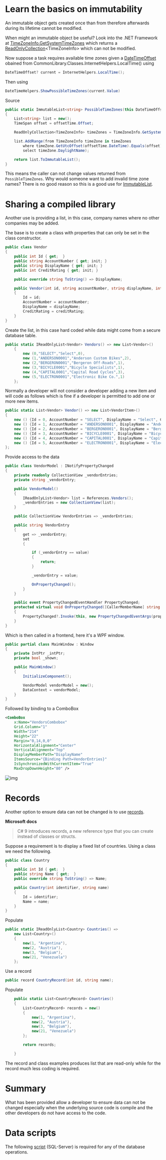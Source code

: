 # Learn the basics on immutability

An immutable object gets created once than from therefore afterwards during its lifetime cannot be modified.

When might an immutable object be useful? Look into the .NET Framework at
[TimeZoneInfo.GetSystemTimeZones](https://docs.microsoft.com/en-us/dotnet/api/system.timezoneinfo.getsystemtimezones?view=net-6.0) which 
returns a 
[ReadOnlyCollection](https://docs.microsoft.com/en-us/dotnet/api/system.collections.objectmodel.readonlycollection-1?view=net-6.0)&lt;TimeZoneInfo> which can not be modified.

Now suppose a task requires available time zones given a [DateTimeOffset](https://docs.microsoft.com/en-us/dotnet/api/system.datetimeoffset?view=net-6.0) obained from CommonLibrary.Classes.InternetHelpers.LocalTime() using

```csharp
DateTimeOffset? current = InternetHelpers.LocalTime();
```
Then using

```csharp
DateTimeHelpers.ShowPossibleTimeZones(current.Value)
```

Source

```csharp
public static ImmutableList<string> PossibleTimeZones(this DateTimeOffset offsetTime)
{
    List<string> list = new();
    TimeSpan offset = offsetTime.Offset;

    ReadOnlyCollection<TimeZoneInfo> timeZones = TimeZoneInfo.GetSystemTimeZones();

    list.AddRange(from TimeZoneInfo timeZone in timeZones
        where timeZone.GetUtcOffset(offsetTime.DateTime).Equals(offset)
        select timeZone.DaylightName);

    return list.ToImmutableList();
}
```

This means the caller can not change values returned from `PossibleTimeZones`. Why would someone want to add invalid time zone names? There is no good reason so this is a good use for [ImmutableList](https://docs.microsoft.com/en-us/dotnet/api/system.collections.immutable.immutablelist-1?view=net-6.0).


# Sharing a compiled library

Another use is providing a list, in this case, company names where no other companies may be added.

The base is to create a class with properties that can only be set in the class constructor.

```csharp
public class Vendor
{
    public int Id { get;  }
    public string AccountNumber { get; init; }
    public string DisplayName { get; init; }
    public int CreditRating { get; init; }

    public override string ToString() => DisplayName;

    public Vendor(int id, string accountNumber, string displayName, int creditRating)
    {
        Id = id;
        AccountNumber = accountNumber;
        DisplayName = displayName;
        CreditRating = creditRating;
    }
}
```

Create the list, in this case hard coded while data might come from a secure database table.

```csharp
public static IReadOnlyList<Vendor> Vendors() => new List<Vendor>()
    {
        new (0,"SELECT","Select",0),
        new (1,"ANDERSON0001","Anderson Custom Bikes",2),
        new (2,"BERGERON0001","Bergeron Off-Roads",1),
        new (3,"BICYCLE0001","Bicycle Specialists",1),
        new (4,"CAPITAL0001","Capital Road Cycles",3),
        new (5,"ELECTRON0001","Electronic Bike Co.",1)
    };
```
Normally a developer will not consider a developer adding a new item and will code as follows which is fine if a developer is permitted to add one or more new items.

```csharp
public static List<Vendor> Vendor() => new List<VendorItem>()
{
    new () {Id = 0, AccountNumber = "SELECT", DisplayName = "Select", CreditRating = 1},
    new () {Id = 1, AccountNumber = "ANDERSON0001", DisplayName = "Anderson Custom Bikes", CreditRating = 2},
    new () {Id = 2, AccountNumber = "BERGERON0001", DisplayName = "Bergeron Off-Roads", CreditRating = 1},
    new () {Id = 3, AccountNumber = "BICYCLE0001", DisplayName = "Bicycle Specialists", CreditRating = 2},
    new () {Id = 4, AccountNumber = "CAPITAL0001", DisplayName = "Capital Road Cycles", CreditRating = 3},
    new () {Id = 5, AccountNumber = "ELECTRON0001", DisplayName = "Electronic Bike Co.", CreditRating = 1}
};
```


Provide access to the data

```csharp
public class VendorModel : INotifyPropertyChanged
{
    private readonly CollectionView _vendorEntries;
    private string _vendorEntry;

    public VendorModel()
    {
        IReadOnlyList<Vendor> list = References.Vendors();
        _vendorEntries = new CollectionView(list);
    }

    public CollectionView VendorEntries => _vendorEntries;

    public string VendorEntry
    {
        get => _vendorEntry;
        set
        {

            if (_vendorEntry == value)
            {
                return;
            }

            _vendorEntry = value;

            OnPropertyChanged();
        }
    }

    public event PropertyChangedEventHandler PropertyChanged;
    protected virtual void OnPropertyChanged([CallerMemberName] string propertyName = null)
    {
        PropertyChanged?.Invoke(this, new PropertyChangedEventArgs(propertyName));
    }
}
```

Which is then called in a frontend, here it's a WPF window.

```csharp
public partial class MainWindow : Window
{
    private IntPtr _intPtr;
    private bool _shown;

    public MainWindow()
    {
        InitializeComponent();

        VendorModel vendorModel = new();
        DataContext = vendorModel;
    }
}
```

Followed by binding to a ComboBox

```xml
<ComboBox
    x:Name="VendorsCombobox"
    Grid.Column="1"
    Width="214"
    Height="22"
    Margin="0,14,0,0"
    HorizontalAlignment="Center"
    VerticalAlignment="Top"
    DisplayMemberPath="DisplayName"
    ItemsSource="{Binding Path=VendorEntries}"
    IsSynchronizedWithCurrentItem="True"
    MaxDropDownHeight="80" />
```



![img](assets/vendorSelect.png)

# Records

Another option to ensure data can not be changed is to use [records](http://example.com).

**Microsoft docs**

> C# 9 introduces records, a new reference type that you can create instead of classes or structs.

Suppose a requirement is to display a fixed list of countries. Using a class we need the following.

```csharp
public class Country
{
    public int Id { get;  }
    public string Name { get;  }
    public override string ToString() => Name;

    public Country(int identifier, string name)
    {
        Id = identifier;
        Name = name;
    }
}
```

Populate

```csharp
public static IReadOnlyList<Country> Countries() =>
    new List<Country>()
    {
        new(1, "Argentina"),
        new(2, "Austria"),
        new(3, "Belgium"),
        new(21, "Venezuela")
    };
```

Use a record

```csharp
public record CountryRecord(int id, string name);
```

Populate

```csharp
    public static List<CountryRecord> Countries()
    {
        List<CountryRecord> records = new()
        {
            new(1, "Argentina"),
            new(2, "Austria"),
            new(3, "Belgium"),
            new(21, "Venezuela")
        };

        return records;

    }
```

The record and class examples produces list that are read-only while for the record much less coding is required.

# Summary

What has been provided allow a developer to ensure data can not be changed especially when the underlying source code is compile and the other developers do not have access to the code.


# Data scripts

The following [script](https://gist.github.com/karenpayneoregon/7a4ba781b7884be8aa88112260c154a4) (SQL-Server) is required for any of the database operations.